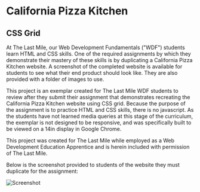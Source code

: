 # California Pizza Kitchen
## CSS Grid

At The Last Mile, our Web Development Fundamentals ("WDF") students learn HTML and CSS skills.  One of the required assignments by which they demonstrate their mastery of these skills is by duplicating a California Pizza Kitchen website.  A screenshot of the completed website is available for students to see what their end product should look like.  They are also provided with a folder of images to use.  

This project is an exemplar created for The Last Mile WDF students to review after they submit their assignment that demonstrates recreating the California Pizza Kitchen website using CSS grid.  Because the purpose of the assignment is to practice HTML and CSS skills, there is no javascript.  As the students have not learned media queries at this stage of the curriculum, the exemplar is not designed to be responsive, and was specifically built to be viewed on a 14in display in Google Chrome.  

This project was created for The Last Mile while employed as a Web Development Education Apprentice and is herein included with permission of The Last Mile.  

Below is the screenshot provided to students of the website they must duplicate for the assignment:

![Screenshot](images/screenshot.png?raw=true "CPK_Screenshot")